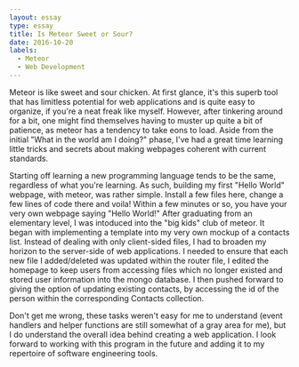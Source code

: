 ```yaml
---
layout: essay
type: essay
title: Is Meteor Sweet or Sour?
date: 2016-10-20
labels:
  - Meteor
  - Web Development
---
```

 
Meteor is like sweet and sour chicken.  At first glance, it's this superb tool that has limitless potential for web applications and is quite easy to organize, if you're a neat freak like myself.  However, after tinkering around for a bit, one might find themselves having to muster up quite a bit of patience, as meteor has a tendency to take eons to load.  Aside from the initial "What in the world am I doing?" phase, I've had a great time learning little tricks and secrets about making webpages coherent with current standards.

Starting off learning a new programming language tends to be the same, regardless of what you're learning.  As such, building my first "Hello World" webpage, with meteor, was rather simple.  Install a few files here, change a few lines of code there and voila!  Within a few minutes or so, you have your very own webpage saying "Hello World!"  After graduating from an elementary level, I was intoduced into the "big kids" club of meteor.  It began with implementing a template into my very own mockup of a contacts list.  Instead of dealing with only client-sided files, I had to broaden my horizon to the server-side of web applications.  I needed to ensure that each new file I added/deleted was updated within the router file, I edited the homepage to keep users from accessing files which no longer existed and stored user information into the mongo database.  I then pushed forward to giving the option of updating existing contacts, by accessing the id of the person within the corresponding Contacts collection.  

Don't get me wrong, these tasks weren't easy for me to understand (event handlers and helper functions are still somewhat of a gray area for me), but I do understand the overall idea behind creating a web application.  I look forward to working with this program in the future and adding it to my repertoire of software engineering tools.
